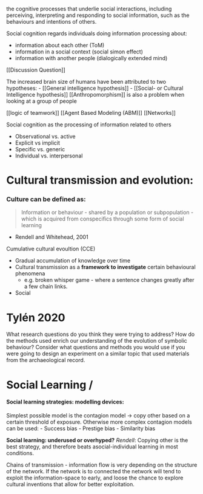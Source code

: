 
the cognitive processes that underlie social interactions, including perceiving, interpreting and responding to social information, such as the behaviours and intentions of others.

Social cognition regards individuals doing information processing about: 
* information about each other (ToM)
* information in a social context (social simon effect)
* information with another people (dialogically extended mind)


[[Discussion Question]]



The increased brain size of humans have been attributed to two hypotheses:
	- [[General intelligence hypothesis]]
	- [[Social- or Cultural Intelligence hypothesis]]
[[Anthropomorphism]] is also a problem when looking at a group of people

[[logic of teamwork]]
[[Agent Based Modeling (ABM)]]
[[Networks]]

Social cognition as the processing of information related to others 
- Observational vs. active 
- Explicit vs implicit 
- Specific vs. generic 
- Individual vs. interpersonal



# Cultural transmission and evolution:
### Culture can be defined as:
> Information or behaviour - shared by a population or subpopulation - which is acquired from conspecifics through some form of social learning
- Rendell and Whitehead, 2001


Cumulative cultural evoultion (CCE)
- Gradual accumulation of knowledge over time
- Cultural transmission as a **framework to investigate** certain behavioural phenomena 
	- e.g. broken whisper game - where a sentence changes greatly after a few chain links.
- Social 





# Tylén 2020
What research questions do you think they were trying to address? How do the methods used enrich our understanding of the evolution of symbolic behaviour? 
Consider what questions and methods you would use if you were going to design an experiment on a similar topic that used materials from the archaeological record.



# Social Learning / 
#### Social learning strategies: modelling devices:
Simplest possible model is the contagion model -> copy other based on a certain threshold of exposure.
Otherwise more complex contagion models can be used:
	- Success bias
	- Prestige bias
	- Similarity bias

**Social learning: underused or overhyped?**
*Rendell*: Copying other is the best strategy, and therefore beats asocial-individual learning in most conditions.

Chains of transmission - information flow is very depending on the structure of the network.
If the network is to connected the network will tend to exploit the information-space to early, and loose the chance to explore cultural inventions that allow for better exploitation. 
